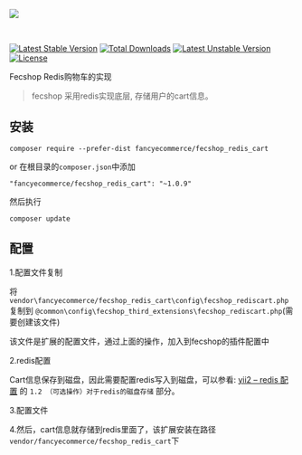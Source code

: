 <p>
  <a href="http://fecshop.appfront.fancyecommerce.com/">
    <img src="http://img.appfront.fancyecommerce.com/custom/logo.png">
  </a>
</p>
<br/>

[![Latest Stable Version](https://poser.pugx.org/fancyecommerce/fecshop_redis_cart/v/stable)](https://packagist.org/packages/fancyecommerce/fecshop_redis_cart)
[![Total Downloads](https://poser.pugx.org/fancyecommerce/fecshop_redis_cart/downloads)](https://packagist.org/packages/fancyecommerce/fecshop_redis_cart)
[![Latest Unstable Version](https://poser.pugx.org/fancyecommerce/fecshop_redis_cart/v/unstable)](https://packagist.org/packages/fancyecommerce/fecshop_redis_cart)
[![License](https://poser.pugx.org/fancyecommerce/fecshop_redis_cart/license)](https://packagist.org/packages/fancyecommerce/fecshop_redis_cart)

Fecshop Redis购物车的实现

> fecshop 采用redis实现底层, 存储用户的cart信息。


安装
-------

```
composer require --prefer-dist fancyecommerce/fecshop_redis_cart 
```

or 在根目录的`composer.json`中添加

```
"fancyecommerce/fecshop_redis_cart": "~1.0.9"

```

然后执行

```
composer update
```

配置
-----

1.配置文件复制

将`vendor\fancyecommerce/fecshop_redis_cart\config\fecshop_rediscart.php` 复制到
`@common\config\fecshop_third_extensions\fecshop_rediscart.php`(需要创建该文件)

该文件是扩展的配置文件，通过上面的操作，加入到fecshop的插件配置中

2.redis配置

Cart信息保存到磁盘，因此需要配置redis写入到磁盘，可以参看:
[yii2 – redis 配置](http://www.fancyecommerce.com/2016/05/03/yii2-redis-%E9%85%8D%E7%BD%AE/)
的 `1.2 （可选操作）对于redis的磁盘存储` 部分。

3.配置文件


4.然后，cart信息就存储到redis里面了，该扩展安装在路径 `vendor/fancyecommerce/fecshop_redis_cart`下



